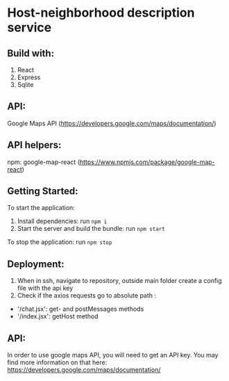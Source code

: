 # Host-neighborhood description service
   

## Build with:

1. React
1. Express
1. Sqlite


## API:

Google Maps API (https://developers.google.com/maps/documentation/)

## API helpers:

npm: google-map-react (https://www.npmjs.com/package/google-map-react)


## Getting Started:

To start the application:
1. Install dependencies: run ` npm i `
2. Start the server and build the bundle: run ` npm start `

To stop the application: 
 run ` npm stop `


## Deployment:

1. When in ssh, navigate to repository, outside main folder create a config file with the api key
2. Check if the axios requests go to absolute path :

- '/chat.jsx': get- and postMessages methods
- '/index.jsx': getHost method 

## API:

In order to use google maps API, you will need to get an API key. You may find more information on that here: https://developers.google.com/maps/documentation/